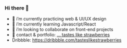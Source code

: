 ### Hi there 👋

- 🔭 i’m currently practicing web & UI/UX design
- 🌱 i’m currently learning Javascript/React
- 👯 i’m looking to collaborate on front-end projects
- :strawberry: contact & portfolio: [... tastes like strawberries](http://tasteslikestrawberries.github.io/)
- Dribbble:  https://dribbble.com/tasteslikestrawberries
